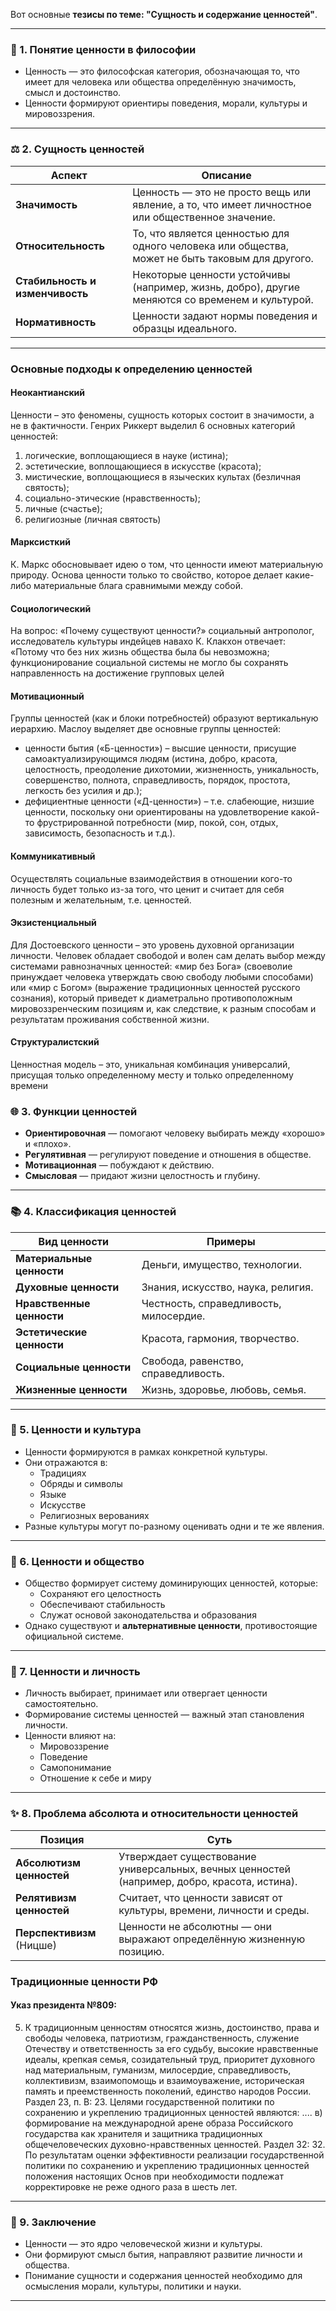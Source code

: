 Вот основные **тезисы по теме: "Сущность и содержание ценностей"**.

---

### 🧠 1. **Понятие ценности в философии**
- Ценность — это философская категория, обозначающая то, что имеет для человека или общества определённую значимость, смысл и достоинство.
- Ценности формируют ориентиры поведения, морали, культуры и мировоззрения.

---

### ⚖️ 2. **Сущность ценностей**
| Аспект | Описание |
|--------|----------|
| **Значимость** | Ценность — это не просто вещь или явление, а то, что имеет личностное или общественное значение. |
| **Относительность** | То, что является ценностью для одного человека или общества, может не быть таковым для другого. |
| **Стабильность и изменчивость** | Некоторые ценности устойчивы (например, жизнь, добро), другие меняются со временем и культурой. |
| **Нормативность** | Ценности задают нормы поведения и образцы идеального. |

---
### Основные подходы к определению ценностей
#### Неокантианский
Ценности – это феномены, сущность которых состоит в значимости, а не в фактичности.
Генрих Риккерт выделил 6 основных категорий ценностей:
1) логические, воплощающиеся в науке (истина); 
2) эстетические, воплощающиеся в искусстве (красота); 
3) мистические, воплощающиеся в языческих культах (безличная святость); 
4) социально-этические (нравственность); 
5) личные (счастье); 
6) религиозные (личная святость)
#### Марксисткий
К. Маркс обосновывает идею о том, что ценности имеют материальную природу.  Основа ценности только то свойство, которое делает какие-либо материальные блага сравнимыми между собой.
#### Социологический
На вопрос: «Почему существуют ценности?» социальный антрополог, исследователь культуры индейцев навахо К. Клакхон отвечает: «Потому что без них жизнь общества была бы невозможна; функционирование социальной системы не могло бы сохранять направленность на достижение групповых целей
#### Мотивационный
Группы ценностей (как и блоки потребностей) образуют вертикальную иерархию. Маслоу выделяет две основные группы ценностей:
* ценности бытия («Б-ценности») – высшие ценности, присущие самоактуализирующимся людям (истина, добро, красота, целостность, преодоление дихотомии, жизненность, уникальность, совершенство, полнота, справедливость, порядок, простота, легкость без усилия и др.);
* дефициентные ценности («Д-ценности») – т.е. слабеющие, низшие ценности, поскольку они ориентированы на удовлетворение какой-то фрустрированной потребности (мир, покой, сон, отдых, зависимость, безопасность и т.д.).
#### Коммуникативный
Осуществлять социальные взаимодействия в отношении кого-то личность будет только из-за того, что ценит и считает для себя полезным и желательным, т.е. ценностей.
#### Экзистенциальный
Для Достоевского ценности – это уровень духовной организации личности. Человек обладает свободой и волен сам делать выбор между системами равнозначных ценностей: «мир без Бога» (своеволие принуждает человека утверждать свою свободу любыми способами) или «мир с Богом» (выражение традиционных ценностей русского сознания), который приведет к диаметрально противоположным мировоззренческим позициям и, как следствие, к разным способам и результатам проживания собственной жизни.
#### Структуралистский
Ценностная модель – это, уникальная комбинация универсалий, присущая только определенному месту и только определенному времени


### 🌐 3. **Функции ценностей**
- **Ориентировочная** — помогают человеку выбирать между «хорошо» и «плохо».
- **Регулятивная** — регулируют поведение и отношения в обществе.
- **Мотивационная** — побуждают к действию.
- **Смысловая** — придают жизни целостность и глубину.

---

### 📚 4. **Классификация ценностей**
| Вид ценности | Примеры |
|--------------|---------|
| **Материальные ценности** | Деньги, имущество, технологии. |
| **Духовные ценности** | Знания, искусство, наука, религия. |
| **Нравственные ценности** | Честность, справедливость, милосердие. |
| **Эстетические ценности** | Красота, гармония, творчество. |
| **Социальные ценности** | Свобода, равенство, справедливость. |
| **Жизненные ценности** | Жизнь, здоровье, любовь, семья. |

---

### 🔄 5. **Ценности и культура**
- Ценности формируются в рамках конкретной культуры.
- Они отражаются в:
  - Традициях
  - Обряды и символы
  - Языке
  - Искусстве
  - Религиозных верованиях
- Разные культуры могут по-разному оценивать одни и те же явления.

---

### 🤝 6. **Ценности и общество**
- Общество формирует систему доминирующих ценностей, которые:
  - Сохраняют его целостность
  - Обеспечивают стабильность
  - Служат основой законодательства и образования
- Однако существуют и **альтернативные ценности**, противостоящие официальной системе.

---

### 🧬 7. **Ценности и личность**
- Личность выбирает, принимает или отвергает ценности самостоятельно.
- Формирование системы ценностей — важный этап становления личности.
- Ценности влияют на:
  - Мировоззрение
  - Поведение
  - Самопонимание
  - Отношение к себе и миру

---

### ✨ 8. **Проблема абсолюта и относительности ценностей**
| Позиция | Суть |
|---------|------|
| **Абсолютизм ценностей** | Утверждает существование универсальных, вечных ценностей (например, добро, красота, истина). |
| **Релятивизм ценностей** | Считает, что ценности зависят от культуры, времени, личности и среды. |
| **Перспективизм** (Ницше) | Ценности не абсолютны — они выражают определённую жизненную позицию. |

### Традиционные ценности РФ

#### Указ президента №809: 
5. К традиционным ценностям относятся жизнь, достоинство, права и свободы человека, патриотизм, гражданственность, служение Отечеству и ответственность за его судьбу, высокие нравственные идеалы, крепкая семья, созидательный труд, приоритет духовного над материальным, гуманизм, милосердие, справедливость, коллективизм, взаимопомощь и взаимоуважение, историческая память и преемственность поколений, единство народов России.
Раздел 23, п. В: 23. Целями государственной политики по сохранению и укреплению традиционных ценностей являются: .... в) формирование на международной арене образа Российского государства как хранителя и защитника традиционных общечеловеческих духовно-нравственных ценностей.
Раздел 32: 32. По результатам оценки эффективности реализации государственной политики по сохранению и укреплению традиционных ценностей положения настоящих Основ при необходимости подлежат корректировке не реже одного раза в шесть лет.


---

### 🌟 9. **Заключение**
- Ценности — это ядро человеческой жизни и культуры.
- Они формируют смысл бытия, направляют развитие личности и общества.
- Понимание сущности и содержания ценностей необходимо для осмысления морали, культуры, политики и науки.

---
